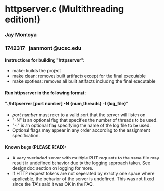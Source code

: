 # httpserver.c (Multithreading edition!)

### Jay Montoya
### 1742317 | jaanmont @ucsc.edu

#### Instructions for building "httpserver":
* make: builds the project 
* make clean: removes built artifacts except for the final executable
* make spotless: removes all built artifacts including the final executable

#### Run httpserver in the following format: 
#### "./httpserver [port number] -N {num_threads} -l {log_file}"
* *port number* must refer to a valid port that the server will listen on
* "-N" is an optional flag that specifies the number of threads to be used. 
* "-l" is an optional flag specifying the name of the log file to be used.
* Optional flags may appear in any order according to the assignment specification.

#### Known bugs (PLEASE READ): 
- A very overladed server with multiple PUT requests to the same file may result 
in undefined behavior due to the logging approach taken. See design doc section 
on logging for more.
- If HTTP request tokens are not seperated by exactly one space where 
applicable, the behavior of the server is undefined. This was not fixed since 
the TA's said it was OK in the FAQ.

